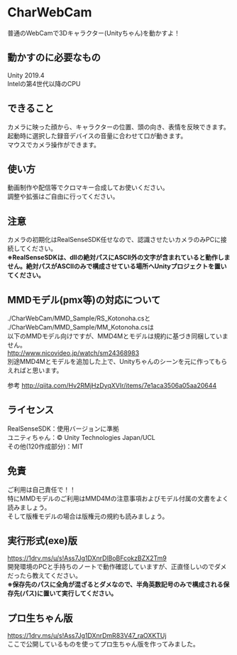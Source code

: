 # CharWebCam
普通のWebCamで3Dキャラクター(Unityちゃん)を動かすよ！

## 動かすのに必要なもの
Unity 2019.4  
Intelの第4世代以降のCPU

## できること
カメラに映った顔から、キャラクターの位置、頭の向き、表情を反映できます。  
起動時に選択した録音デバイスの音量に合わせて口が動きます。  
マウスでカメラ操作ができます。

## 使い方
動画制作や配信等でクロマキー合成してお使いください。  
調整や拡張はご自由に行ってください。

## 注意
カメラの初期化はRealSenseSDK任せなので、認識させたいカメラのみPCに接続してください。  
**※RealSenseSDKは、dllの絶対パスにASCII外の文字が含まれていると動作しません。絶対パスがASCIIのみで構成させている場所へUnityプロジェクトを置いてください。**

## MMDモデル(pmx等)の対応について
./CharWebCam/MMD_Sample/RS_Kotonoha.csと  
./CharWebCam/MMD_Sample/MM_Kotonoha.csは  
以下のMMDモデル向けですが、MMD4Mとモデルは規約に基づき同梱していません。  
http://www.nicovideo.jp/watch/sm24368983  
別途MMD4Mとモデルを追加した上で、Unityちゃんのシーンを元に作ってもらえればと思います。

参考
http://qiita.com/Hv2RMjHzDyqXVIr/items/7e1aca3506a05aa20644

## ライセンス
RealSenseSDK：使用バージョンに準拠  
ユニティちゃん：© Unity Technologies Japan/UCL  
その他(120作成部分)：MIT

## 免責
ご利用は自己責任で！！  
特にMMDモデルのご利用はMMD4Mの注意事項およびモデル付属の文書をよく読みましょう。  
そして版権モデルの場合は版権元の規約も読みましょう。

## 実行形式(exe)版
https://1drv.ms/u/s!Ass7Jg1DXnrDlBoBFcokzBZX2Tm9  
開発環境のPCと手持ちのノートで動作確認していますが、正直怪しいのでダメだったら教えてください。  
**※保存先のパスに全角が混ざるとダメなので、半角英数記号のみで構成される保存先(パス)に置いて実行してください。**

## プロ生ちゃん版
https://1drv.ms/u/s!Ass7Jg1DXnrDmR83V47_raOXKTUj  
ここで公開しているものを使ってプロ生ちゃん版を作ってみました。

